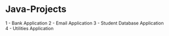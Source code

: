 # Java-Projects
1 - Bank Application
2 - Email Application
3 - Student Database Application
4 - Utilities Application
